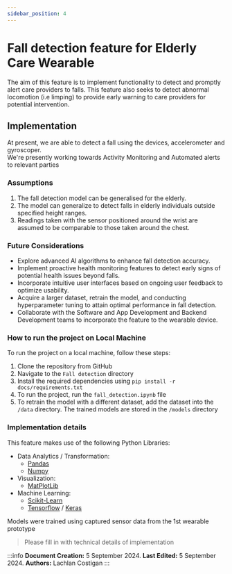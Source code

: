 ```yaml
---
sidebar_position: 4
---
```


# Fall detection feature for Elderly Care Wearable

The aim of this feature is to implement functionality to detect and promptly alert care providers to falls. This feature also seeks to detect abnormal locomotion (i.e limping) to provide early warning to care providers for potential intervention.

## Implementation
At present, we are able to detect a fall using the devices, accelerometer and gyroscoper.  
We're presently working towards Activity Monitoring and Automated alerts to relevant parties


### Assumptions
1. The fall detection model can be generalised for the elderly.
2. The model can generalize to detect falls in elderly individuals outside specified height ranges.
3. Readings taken with the sensor positioned around the wrist are assumed to be comparable to those taken around the chest.

### Future Considerations
- Explore advanced AI algorithms to enhance fall detection accuracy.
- Implement proactive health monitoring features to detect early signs of potential health issues beyond falls.
- Incorporate intuitive user interfaces based on ongoing user feedback to optimize usability.
- Acquire a larger dataset, retrain the model, and conducting hyperparameter tuning to attain optimal performance in fall detection.
- Collaborate with the Software and App Development and Backend Development teams to incorporate the feature to the wearable device.

### How to run the project on Local Machine
To run the project on a local machine, follow these steps:

1. Clone the repository from GitHub
2. Navigate to the ```Fall detection``` directory
3. Install the required dependencies using ```pip install -r docs/requirements.txt```
4. To run the project, run the ```fall_detection.ipynb``` file
5. To retrain the model with a different dataset, add the dataset into the ```/data``` directory. The trained models are stored in the ```/models``` directory

### Implementation details

This feature makes use of the following Python Libraries:
- Data Analytics / Transformation:
    - [Pandas](https://pandas.pydata.org/docs/reference/index.html)
    - [Numpy](https://numpy.org/doc/stable/reference/index.html#reference)
- Visualization:
    - [MatPlotLib](https://matplotlib.org/stable/api/index.html)
- Machine Learning:
    - [Scikit-Learn](https://scikit-learn.org/stable/api/index.html)
    - [Tensorflow](https://www.tensorflow.org/api_docs/python/tf) / [Keras](https://keras.io/api/)

Models were trained using captured sensor data from the 1st wearable prototype

>Please fill in with technical details of implementation 

:::info
**Document Creation:** 5 September 2024. **Last Edited:** 5 September 2024. **Authors:** Lachlan Costigan
:::

